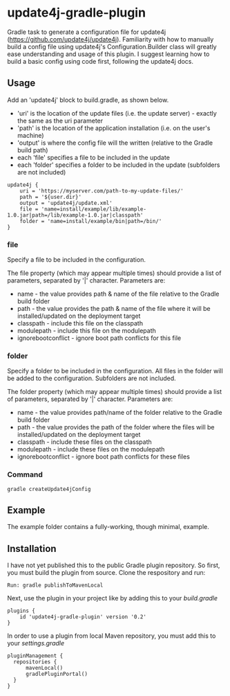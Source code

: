 # update4j-gradle-plugin
Gradle task to generate a configuration file for update4j (https://github.com/update4j/update4j). Familiarity with how to manually build a config file using update4j's Configuration.Builder class will greatly ease understanding and usage of this plugin. I suggest learning how to build a basic config using code first, following the update4j docs.

## Usage

Add an 'update4j' block to build.gradle, as shown below.

* 'uri' is the location of the update files (i.e. the update server) - exactly the same as the uri parameter
* 'path' is the location of the application installation (i.e. on the user's machine)
* 'output' is where the config file will the written (relative to the Gradle build path)
* each 'file' specifies a file to be included in the update
* each 'folder' specifies a folder to be included in the update (subfolders are not included)

```
update4j {
    uri = 'https://myserver.com/path-to-my-update-files/'
    path = '${user.dir}'
    output = 'update4j/update.xml'
    file = 'name=install/example/lib/example-1.0.jar|path=/lib/example-1.0.jar|classpath'
    folder = 'name=install/example/bin|path=/bin/'
}
```

### file

Specify a file to be included in the configuration.

The file property (which may appear multiple times) should provide a list of parameters, separated by '|' character. Parameters are:

* name - the value provides path & name of the file relative to the Gradle build folder
* path - the value provides the path & name of the file where it will be installed/updated on the deployment target
* classpath - include this file on the classpath
* modulepath - include this file on the modulepath
* ignorebootconflict - ignore boot path conflicts for this file

### folder

Specify a folder to be included in the configuration. All files in the folder will be added to the configuration. Subfolders are not included.

The folder property (which may appear multiple times) should provide a list of parameters, separated by '|' character. Parameters are:

* name - the value provides path/name of the folder relative to the Gradle build folder
* path - the value provides the path of the folder where the files will be installed/updated on the deployment target
* classpath - include these files on the classpath
* modulepath - include these files on the modulepath
* ignorebootconflict - ignore boot path conflicts for these files

### Command

```
gradle createUpdate4jConfig
```

## Example

The example folder contains a fully-working, though minimal, example. 

## Installation

I have not yet published this to the public Gradle plugin repository. So first, you must build the plugin from source. Clone the respository and run:

`Run: gradle publishToMavenLocal
`

Next, use the plugin in your project like by adding this to your *build.gradle*

```
plugins {
    id 'update4j-gradle-plugin' version '0.2'
}
```

In order to use a plugin from local Maven repository, you must add this to your *settings.gradle*

```
pluginManagement {
  repositories {
      mavenLocal()
      gradlePluginPortal()
  }
}
```
